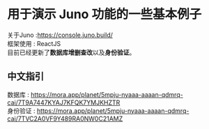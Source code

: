 # 用于演示 Juno 功能的一些基本例子

关于Juno :https://console.juno.build/ \
框架使用 : ReactJS \
目前已经更新了**数据库增删查改**以及**身份验证**。


## 中文指引
数据库 : https://mora.app/planet/5mpju-nyaaa-aaaan-qdmrq-cai/7T9A7447KYAJ7KFQK7YMJKHZTR \
身份验证 : https://mora.app/planet/5mpju-nyaaa-aaaan-qdmrq-cai/7TVC2A0VF9Y489RA0NW0C21AMZ
